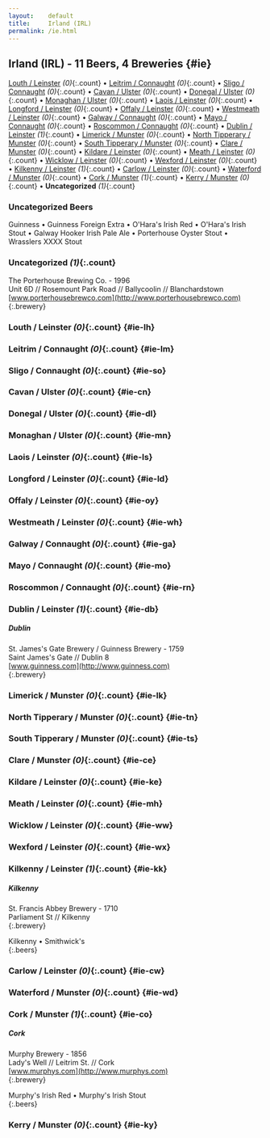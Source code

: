 ```yaml
---
layout:    default
title:     Irland (IRL)
permalink: /ie.html
---
```


## Irland (IRL) - 11 Beers, 4 Breweries {#ie}

[Louth / Leinster](#ie-lh) _(0)_{:.count} • [Leitrim / Connaught](#ie-lm) _(0)_{:.count} • [Sligo / Connaught](#ie-so) _(0)_{:.count} • [Cavan / Ulster](#ie-cn) _(0)_{:.count} • [Donegal / Ulster](#ie-dl) _(0)_{:.count} • [Monaghan / Ulster](#ie-mn) _(0)_{:.count} • [Laois / Leinster](#ie-ls) _(0)_{:.count} • [Longford / Leinster](#ie-ld) _(0)_{:.count} • [Offaly / Leinster](#ie-oy) _(0)_{:.count} • [Westmeath / Leinster](#ie-wh) _(0)_{:.count} • [Galway / Connaught](#ie-ga) _(0)_{:.count} • [Mayo / Connaught](#ie-mo) _(0)_{:.count} • [Roscommon / Connaught](#ie-rn) _(0)_{:.count} • [Dublin / Leinster](#ie-db) _(1)_{:.count} • [Limerick / Munster](#ie-lk) _(0)_{:.count} • [North Tipperary / Munster](#ie-tn) _(0)_{:.count} • [South Tipperary / Munster](#ie-ts) _(0)_{:.count} • [Clare / Munster](#ie-ce) _(0)_{:.count} • [Kildare / Leinster](#ie-ke) _(0)_{:.count} • [Meath / Leinster](#ie-mh) _(0)_{:.count} • [Wicklow / Leinster](#ie-ww) _(0)_{:.count} • [Wexford / Leinster](#ie-wx) _(0)_{:.count} • [Kilkenny / Leinster](#ie-kk) _(1)_{:.count} • [Carlow / Leinster](#ie-cw) _(0)_{:.count} • [Waterford / Munster](#ie-wd) _(0)_{:.count} • [Cork / Munster](#ie-co) _(1)_{:.count} • [Kerry / Munster](#ie-ky) _(0)_{:.count} • **Uncategorized** _(1)_{:.count}

### Uncategorized Beers

Guinness   • Guinness Foreign Extra   • O'Hara's Irish Red   • O'Hara's Irish Stout   • Galway Hooker Irish Pale Ale   • Porterhouse Oyster Stout   • Wrasslers XXXX Stout  


### Uncategorized _(1)_{:.count}


The Porterhouse Brewing Co. - 1996  <br>
Unit 6D // Rosemount Park Road // Ballycoolin // Blanchardstown  <br>
[www.porterhousebrewco.com](http://www.porterhousebrewco.com)  <br>
{:.brewery}




### Louth / Leinster _(0)_{:.count} {#ie-lh}






### Leitrim / Connaught _(0)_{:.count} {#ie-lm}






### Sligo / Connaught _(0)_{:.count} {#ie-so}






### Cavan / Ulster _(0)_{:.count} {#ie-cn}






### Donegal / Ulster _(0)_{:.count} {#ie-dl}






### Monaghan / Ulster _(0)_{:.count} {#ie-mn}






### Laois / Leinster _(0)_{:.count} {#ie-ls}






### Longford / Leinster _(0)_{:.count} {#ie-ld}






### Offaly / Leinster _(0)_{:.count} {#ie-oy}






### Westmeath / Leinster _(0)_{:.count} {#ie-wh}






### Galway / Connaught _(0)_{:.count} {#ie-ga}






### Mayo / Connaught _(0)_{:.count} {#ie-mo}






### Roscommon / Connaught _(0)_{:.count} {#ie-rn}






### Dublin / Leinster _(1)_{:.count} {#ie-db}



##### Dublin 


St. James's Gate Brewery / Guinness Brewery - 1759  <br>
Saint James's Gate // Dublin 8  <br>
[www.guinness.com](http://www.guinness.com)  <br>
{:.brewery}





### Limerick / Munster _(0)_{:.count} {#ie-lk}






### North Tipperary / Munster _(0)_{:.count} {#ie-tn}






### South Tipperary / Munster _(0)_{:.count} {#ie-ts}






### Clare / Munster _(0)_{:.count} {#ie-ce}






### Kildare / Leinster _(0)_{:.count} {#ie-ke}






### Meath / Leinster _(0)_{:.count} {#ie-mh}






### Wicklow / Leinster _(0)_{:.count} {#ie-ww}






### Wexford / Leinster _(0)_{:.count} {#ie-wx}






### Kilkenny / Leinster _(1)_{:.count} {#ie-kk}



##### Kilkenny 


St. Francis Abbey Brewery - 1710  <br>
Parliament St // Kilkenny  <br>
{:.brewery}

Kilkenny   • Smithwick's  
{:.beers}




### Carlow / Leinster _(0)_{:.count} {#ie-cw}






### Waterford / Munster _(0)_{:.count} {#ie-wd}






### Cork / Munster _(1)_{:.count} {#ie-co}



##### Cork 


Murphy Brewery - 1856  <br>
Lady's Well // Leitrim St. // Cork  <br>
[www.murphys.com](http://www.murphys.com)  <br>
{:.brewery}

Murphy's Irish Red   • Murphy's Irish Stout  
{:.beers}




### Kerry / Munster _(0)_{:.count} {#ie-ky}





 
